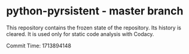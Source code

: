 # python-pyrsistent - master branch

This repository contains the frozen state of the repository.
Its history is cleared. It is used only for static code
analysis with Codacy.

Commit Time: 1713894148